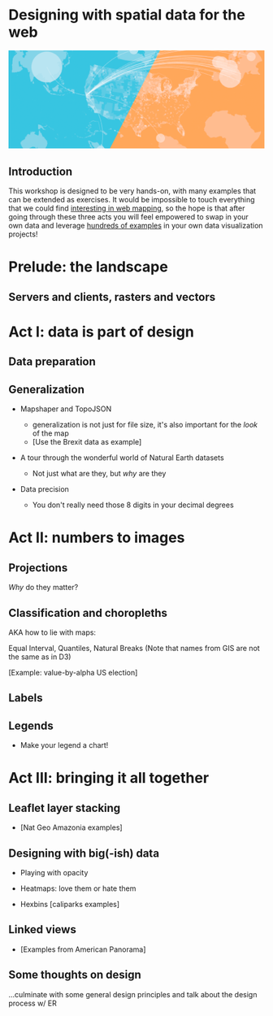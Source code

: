 # Designing with spatial data for the web

![Designing with spatial data](img/header.png)

## Introduction

This workshop is designed to be very hands-on, with many examples that can be
extended as exercises. It would be impossible to touch everything that we could
find [interesting in web mapping](https://hi.stamen.com/an-ode-to-d3-js-projections-9d6477d6da0b#.1hr10rltk),
so the hope is that after going through these three acts you will feel empowered
to swap in your own data and leverage [hundreds of examples](http://blockbuilder.org/search#api=d3.geo.path) in your own data visualization projects!

# Prelude: the landscape

## Servers and clients, rasters and vectors

# Act I: data is part of design

## Data preparation

## Generalization

* Mapshaper and TopoJSON
  * generalization is not just for file size, it's also important for the _look_ of the map
  * [Use the Brexit data as example]

* A tour through the wonderful world of Natural Earth datasets
  * Not just what are they, but _why_ are they

* Data precision
  * You don't really need those 8 digits in your decimal degrees

# Act II: numbers to images

## Projections

_Why_ do they matter?

## Classification and choropleths

AKA how to lie with maps:

Equal Interval, Quantiles, Natural Breaks
(Note that names from GIS are not the same as in D3)

[Example: value-by-alpha US election]

## Labels

## Legends

* Make your legend a chart!

# Act III: bringing it all together

## Leaflet layer stacking

* [Nat Geo Amazonia examples]

## Designing with big(-ish) data

* Playing with opacity

* Heatmaps: love them or hate them

* Hexbins [caliparks examples]

## Linked views

* [Examples from American Panorama]

## Some thoughts on design
...culminate with some general design principles and talk about the design process w/ ER
